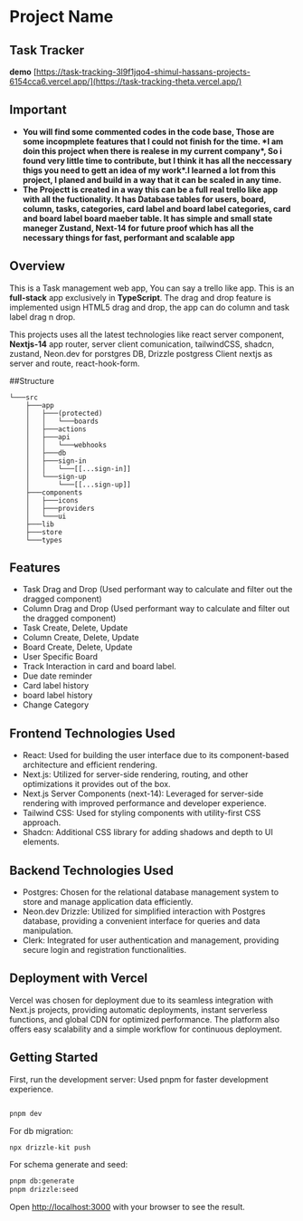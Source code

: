 # Project Name

## Task Tracker

**demo** [https://task-tracking-3l9f1jqo4-shimul-hassans-projects-6154cca6.vercel.app/](https://task-tracking-theta.vercel.app/)

## Important

- **You will find some commented codes in the code base, Those are some incopmplete features that I could not finish for the time. \***I am doin this project when there is realese in my current company**\*, So i found very little time to contribute, **but I think it has all the neccessary thigs you need to gett an idea of my work**\*.I learned a lot from this project, I planed and build in a way that it can be scaled in any time.**
- **The Projectt is created in a way this can be a full real trello like app with all the fuctionality. It has Database tables for users, board, column, tasks, categories, card label and board label categories, card and board label board maeber table. It has simple and small state maneger Zustand, Next-14 for future proof which has all the necessary things for fast, performant and scalable app**

## Overview

This is a Task management web app, You can say a trello like app. This is an **full-stack** app exclusively in **TypeScript**. The drag and drop feature is implemented usign HTML5 drag and drop, the app can do column and task label drag n drop.

This projects uses all the latest technologies like react server component, **Nextjs-14** app router, server client comunication, tailwindCSS, shadcn, zustand, Neon.dev for porstgres DB, Drizzle postgress Client nextjs as server and route, react-hook-form.

##Structure

```
└───src
    ├───app
    │   ├───(protected)
    │   │   └───boards
    │   ├───actions
    │   ├───api
    │   │   └───webhooks
    │   ├───db
    │   ├───sign-in
    │   │   └───[[...sign-in]]
    │   └───sign-up
    │       └───[[...sign-up]]
    ├───components
    │   ├───icons
    │   ├───providers
    │   └───ui
    ├───lib
    ├───store
    └───types
```

## Features

- Task Drag and Drop (Used performant way to calculate and filter out the dragged component)
- Column Drag and Drop (Used performant way to calculate and filter out the dragged component)
- Task Create, Delete, Update
- Column Create, Delete, Update
- Board Create, Delete, Update
- User Specific Board
- Track Interaction in card and board label.
- Due date reminder
- Card label history
- board label history
- Change Category

## Frontend Technologies Used

- React: Used for building the user interface due to its component-based architecture and efficient rendering.
- Next.js: Utilized for server-side rendering, routing, and other optimizations it provides out of the box.
- Next.js Server Components (next-14): Leveraged for server-side rendering with improved performance and developer experience.
- Tailwind CSS: Used for styling components with utility-first CSS approach.
- Shadcn: Additional CSS library for adding shadows and depth to UI elements.

## Backend Technologies Used

- Postgres: Chosen for the relational database management system to store and manage application data efficiently.
- Neon.dev Drizzle: Utilized for simplified interaction with Postgres database, providing a convenient interface for queries and data manipulation.
- Clerk: Integrated for user authentication and management, providing secure login and registration functionalities.

## Deployment with Vercel

Vercel was chosen for deployment due to its seamless integration with Next.js projects, providing automatic deployments, instant serverless functions, and global CDN for optimized performance. The platform also offers easy scalability and a simple workflow for continuous deployment.

## Getting Started

First, run the development server:
Used pnpm for faster development experience.

```bash

pnpm dev

```

For db migration:

```bash
npx drizzle-kit push

```

For schema generate and seed:

```bash
pnpm db:generate
pnpm drizzle:seed

```

Open [http://localhost:3000](http://localhost:3000) with your browser to see the result.
